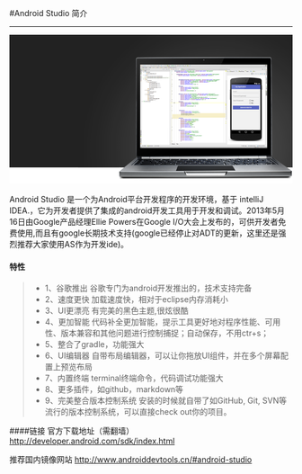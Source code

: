 #Android Studio 简介

------


![studio-hero.png](images/studio-hero.png)

Android Studio 是一个为Android平台开发程序的开发环境，基于 intelliJ IDEA.，它为开发者提供了集成的android开发工具用于开发和调试。2013年5月16日由Google产品经理Ellie Powers在Google I/O大会上发布的，可供开发者免费使用,而且有google长期技术支持(google已经停止对ADT的更新，这里还是强烈推荐大家使用AS作为开发ide)。

#### 特性
>* 1、谷歌推出
>谷歌专门为android开发推出的，技术支持完备
>* 2、速度更快
>加载速度快，相对于eclipse内存消耗小
>* 3、UI更漂亮
> 有完美的黑色主题,很炫很酷
>* 4、更加智能
>代码补全更加智能，提示工具更好地对程序性能、可用性、版本兼容和其他问题进行控制捕捉；自动保存，不用ctr+s；
>* 5、整合了gradle，功能强大
>* 6、UI编辑器
>自带布局编辑器，可以让你拖放UI组件，并在多个屏幕配置上预览布局
>* 7、内置终端 
>terminal终端命令，代码调试功能强大
>* 8、更多插件，如github，markdown等
>* 9、完美整合版本控制系统
>安装的时候就自带了如GitHub, Git, SVN等流行的版本控制系统，可以直接check out你的项目。


####链接
官方下载地址（需翻墙）
http://developer.android.com/sdk/index.html

推荐国内镜像网站
http://www.androiddevtools.cn/#android-studio